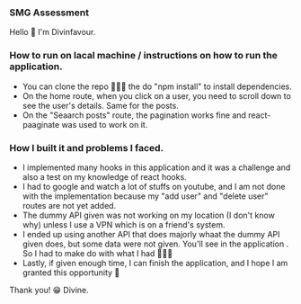 ### SMG Assessment
Hello 👋 I'm Divinfavour.

### How to run on lacal machine / instructions on how to run the application.
- You can clone the repo 🤷🏾‍♀️ the do "npm install" to install dependencies.
- On the home route, when you click on a user, you need to scroll down to see the user's details. Same for the posts.
- On the "Seaarch posts" route, the pagination works fine and react-paaginate was used to work on it.
### How I built it and problems I faced.
- I implemented many hooks in this application and it was a challenge and also a test on my knowledge of react hooks.
- I had to google and watch a lot of stuffs on youtube, and I am not done with the implementation because my "add user" and "delete user" routes are not yet added.
- The dummy API given was not working on my location (I don't know why) unless I use a VPN which is on a friend's system.
- I ended up using another API that does majorly whaat the dummy API given does, but some data were not given. You'll see in the application . So I had to make do with what I had 🤷🏾‍♀️
- Lastly, if given enough time, I can finish the application, and I hope I am granted this opportunity 🥹

Thank you! 😁 Divine.